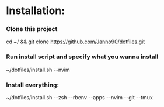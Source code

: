 # Installation:

### Clone this project
cd ~/ && git clone https://github.com/Janno90/dotfiles.git

### Run install script and specify what you wanna install
~/dotfiles/install.sh --nvim

### Install everything:
~/dotfiles/install.sh --zsh --rbenv --apps --nvim --git --tmux

